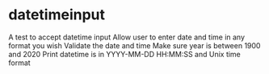 # datetimeinput
 A test to accept datetime input
 Allow user to enter date and time in any format you wish
 Validate the date and time
 Make sure year is between 1900 and 2020
 Print datetime is in YYYY-MM-DD HH:MM:SS and Unix time format